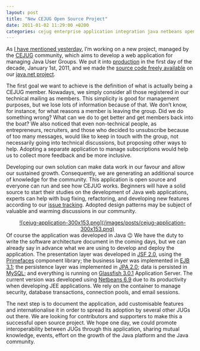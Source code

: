 ```yaml
---
layout: post
title: "New CEJUG Open Source Project"
date: 2011-01-02 11:29:00 +0200
categories: cejug enterprise application integration java netbeans open source security software architecture web
---
```


As <a href="http://69.89.31.239/~hildeber/?p=52">I have mentioned yesterday</a>, I’m working on a new project, managed by the <a href="http://www.cejug.org/">CEJUG</a> community, which aims to develop a web application for managing Java User Groups. We put it into <a href="http://www.cejug.org/jug">production</a> in the first day of the decade, January 1st, 2011, and we made the <a href="http://java.net/projects/cejug/sources/svn/show/trunk/jug">source code freely available</a> on our <a href="http://www.java.net/projects/cejug">java.net project</a>.

The first goal we want to achieve is the definition of what is actually being a CEJUG member. Nowadays, we simply consider all those registered in our technical mailing as members. This simplicity is good for management purposes, but we lose lots of information because of that. We don’t know, for instance, for what reasons a member is leaving the group. Did we do something wrong? What can we do to get better and get members back into the boat? We also noticed that even non-technical people, as entrepreneurs, recruiters, and those  who decided to unsubscribe because of too many messages, would like to keep in touch with the group, not necessarily going into technical discussions, but proposing other ways to help. Adopting a separate application to manage subscriptions would help us to collect more feedback and be more inclusive.

Developing our own solution can make data work in our favour and allow our sustained growth. Consequently, we are generating an additional source of knowledge for the community. This  application is open source and everyone can run and see how CEJUG works. Beginners will have a solid source to start their studies on the development of Java web applications, experts  can help with bug fixing, refactoring, and developing new features  according to our <a href="http://java.net/jira/browse/CEJUG">issue tracking</a>. Adopted design patterns may be subject of valuable and warming discussions in our community.

<div style="clear: both; text-align: center;"><a href="http://69.89.31.239/~hildeber/wp-content/uploads/2011/01/cejug-application.png" style="margin-left: 1em; margin-right: 1em;">![cejug-application-300x153.png](/images/posts/cejug-application-300x153.png)</a></div>
Of course the application was developed in Java 😉 We have the duty to write the software architecture document in the coming days, but we can already say in advance what we are using to develop and deploy the application. The presentation layer was developed in <a href="http://jcp.org/en/jsr/detail?id=314">JSF 2.0</a>, using the <a href="http://www.primefaces.org/">Primefaces</a> component library; the business layer was implemented in <a href="http://jcp.org/en/jsr/detail?id=318">EJB 3.1</a>; the persistence layer was implemented in <a href="http://jcp.org/en/jsr/detail?id=317">JPA 2.0</a>; data is persisted in <a href="http://www.mysql.com/">MySQL</a>; and everything is running on <a href="http://glassfish.java.net/">Glassfish 3.0.1</a> Application Server. The current version was developed using <a href="http://www.netbeans.org/">Netbeans 6.9</a> due to its productivity when developing JEE applications. We rely on the container to manage security, database transactions, connection pools, and email sessions.

The next step is to document the application, add customisable features and internationalise it in order to spread its adoption by several other JUGs out there. We are looking for contributors and supporters to make this a successful open source project. We hope one day, we could promote interoperability between JUGs through this application, sharing mutual knowledge, events, effort on the growth of the Java platform and the Java community.

